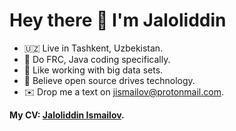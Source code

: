 # Hey there 👋 I'm Jaloliddin

- 🇺🇿 Live in Tashkent, Uzbekistan.
- 🤖 Do FRC, Java coding specifically.
- 🔢 Like working with big data sets.
- 🚀 Believe open source drives technology.
- ✉️ Drop me a text on [jismailov@protonmail.com](mailto:jismailov@protonmail.com).

**My CV: [Jaloliddin Ismailov]([https://www.overleaf.com/read/vxyqwknqjdrg#02ca3b]).**
